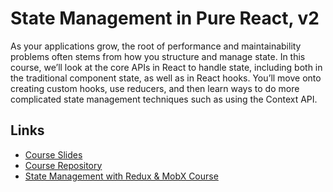 # State Management in Pure React, v2

As your applications grow, the root of performance and maintainability problems often stems from how you structure and manage state. In this course, we’ll look at the core APIs in React to handle state, including both in the traditional component state, as well as in React hooks. You’ll move onto creating custom hooks, use reducers, and then learn ways to do more complicated state management techniques such as using the Context API.

## Links

- [Course Slides](https://speakerdeck.com/stevekinney/react-state)
- [Course Repository](https://github.com/FrontendMasters/pure-react-state-management)
- [State Management with Redux & MobX Course](https://frontendmasters.com/courses/redux-mobx/)